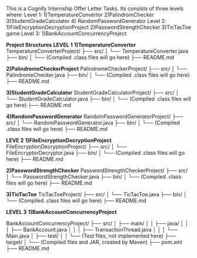 This is a Cognify Internship Offer Letter Tasks. Its consists of three levels where:
Level 1:
1)TemperatureConvertor
2)PalindromChecker
3)StudentGradeCalculator
4) RandomPasswordGenerator
Level 2:
1)FileEncryptionDecryptionProject
2)PasswordStrengthChecker
3)TicTacToe game
Level 3:
1)BankAccountConcurrencyProject


**Project Structures**
**LEVEL 1**
**1)TemperatureConvertor**
TemperatureConverterProject/
├── src/
│   └── TemperatureConverter.java
├── bin/
│   └── (Compiled .class files will go here)
├── README.md


**2)PalindromeCheckerProject**
PalindromeCheckerProject/
├── src/
│   └── PalindromeChecker.java
├── bin/
│   └── (Compiled .class files will go here)
├── README.md

**3)StudentGradeCalculator**
StudentGradeCalculatorProject/
├── src/
│   └── StudentGradeCalculator.java
├── bin/
│   └── (Compiled .class files will go here)
├── README.md

**4)RandomPasswordGenerator**
RandomPasswordGeneratorProject/
├── src/
│   └── RandomPasswordGenerator.java
├── bin/
│   └── (Compiled .class files will go here)
├── README.md

**LEVE 2**
**1)FileEncryptionDecryptionProject**
FileEncryptionDecryptionProject/
├── src/
│   └── FileEncryptorDecryptor.java
├── bin/
│   └── (Compiled .class files will go here)
├── README.md

**2)PasswordStrengthChecker**
PasswordStrengthCheckerProject/
├── src/
│   └── PasswordStrengthChecker.java
├── bin/
│   └── (Compiled .class files will go here)
├── README.md

**3)TicTacToe**
TicTacToeProject/
├── src/
│   └── TicTacToe.java
├── bin/
│   └── (Compiled .class files will go here)
├── README.md


**LEVEL 3**
**1)BankAccountConcurrencyProject**

BankAccountConcurrencyProject/
├── src/
│   ├── main/
│   │   ├── java/
│   │   │   ├── BankAccount.java
│   │   │   ├── TransactionThread.java
│   │   │   └── Main.java
│   ├── test/
│   │   └── (Test files, not implemented here)
├── target/
│   └── (Compiled files and JAR, created by Maven)
├── pom.xml
├── README.md
